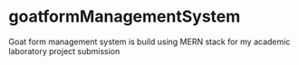 # goatformManagementSystem
Goat form management system is build using MERN stack for my academic laboratory project submission
